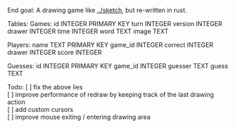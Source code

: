 End goal: A drawing game like [../sketch](../sketch), but re-written in rust.

Tables:
Games:
    id          INTEGER PRIMARY KEY
    turn        INTEGER
    version     INTEGER
    drawer      INTEGER
    time        INTEGER
    word        TEXT
    image       TEXT

Players:
    name        TEXT PRIMARY KEY
    game_id     INTEGER
    correct     INTEGER
    drawer      INTEGER
    score       INTEGER

Guesses:
    id          INTEGER PRIMARY KEY
    game_id     INTEGER
    guesser     TEXT
    guess       TEXT


Todo:
[ ] fix the above lies  
[ ] improve performance of redraw by keeping track of the last drawing action  
[ ] add custom cursors  
[ ] improve mouse exiting / entering drawing area  

